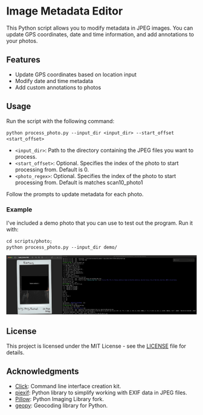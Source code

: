 # Image Metadata Editor

This Python script allows you to modify metadata in JPEG images. You can update GPS coordinates, date and time information, and add annotations to your photos.

## Features

- Update GPS coordinates based on location input
- Modify date and time metadata
- Add custom annotations to photos

## Usage
Run the script with the following command:

```shell
python process_photo.py --input_dir <input_dir> --start_offset <start_offset>
```
   
   - `<input_dir>`: Path to the directory containing the JPEG files you want to process.
   - `<start_offset>`: Optional. Specifies the index of the photo to start processing from. Default is 0.
   - `<photo_regex>`: Optional. Specifies the index of the photo to start processing from. Default is matches scan10_photo1

Follow the prompts to update metadata for each photo.

### Example
I've included a demo photo that you can use to test out the program. Run it with:

```shell
cd scripts/photo;
python process_photo.py --input_dir demo/
```

![Example Usage of the Script](example_process_photo.png "Example Usage")

## License

This project is licensed under the MIT License - see the [LICENSE](LICENSE) file for details.

## Acknowledgments

- [Click](https://click.palletsprojects.com/en/8.0.x/): Command line interface creation kit.
- [piexif](https://piexif.readthedocs.io/en/latest/): Python library to simplify working with EXIF data in JPEG files.
- [Pillow](https://python-pillow.org/): Python Imaging Library fork.
- [geopy](https://geopy.readthedocs.io/en/stable/): Geocoding library for Python.